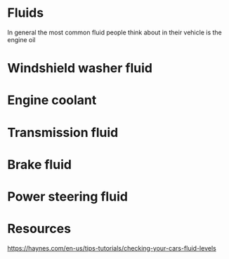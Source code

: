 # Fluids
In general the most common fluid people think about in their vehicle is the engine oil

# Windshield washer fluid

# Engine coolant

# Transmission fluid

# Brake fluid

# Power steering fluid


# Resources
https://haynes.com/en-us/tips-tutorials/checking-your-cars-fluid-levels
